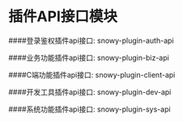 # 插件API接口模块

####登录鉴权插件api接口: snowy-plugin-auth-api

####业务功能插件api接口: snowy-plugin-biz-api

####C端功能插件api接口: snowy-plugin-client-api

####开发工具插件api接口: snowy-plugin-dev-api

####系统功能插件api接口: snowy-plugin-sys-api